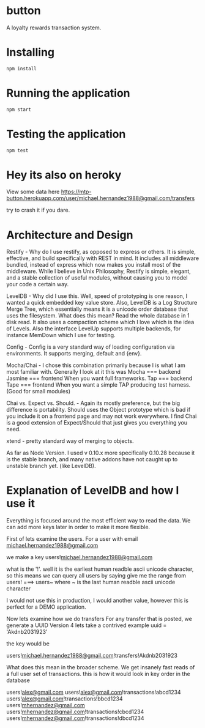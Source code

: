 # button
A loyalty rewards transaction system.


Installing
======
```bash
npm install
```

Running the application
======
```bash
npm start
```

Testing the application
======
```bash
npm test
```

Hey its also on heroky
======
View some data here
https://mtp-button.herokuapp.com/user/michael.hernandez1988@gmail.com/transfers

try to crash it if you dare.


Architecture and Design
========


Restify - Why do I use restify, as opposed to express or others. It is simple, effective, and build specifically with REST in mind.
It includes all middleware bundled, instead of express which now makes you install most of the middleware. While I believe in Unix Philosophy,
Restify is simple, elegant, and a stable collection of useful modules, without causing you to model your code a certain way.

LevelDB - Why did I use this. Well, speed of prototyping is one reason, I wanted a quick embedded key value store.
Also, LevelDB is a Log Structure Merge Tree, which essentially means it is a unicode order database that uses the filesystem.
What does this mean? Read the whole database in 1 disk read. It also uses a compaction scheme which I love which is the idea of Levels.
Also the interface LevelUp supports multiple backends, for instance MemDown which I use for testing.

Config - Config is a very standard way of loading configuration via environments. It supports merging, default and {env}.

Mocha/Chai - I chose this combination primarily because I is what I am most familiar with. Generally I look at it this was
Mocha === backend
Jasmine === frontend
When you want full frameworks.
Tap === backend
Tape === frontend
When you want a simple TAP producing test harness. (Good for small modules)

Chai vs. Expect vs. Should. - Again its mostly preference, but the big difference is portability.
Should uses the Object prototype which is bad if you include it on a frontend page and may not work everywhere.
I find Chai is a good extension of Expect/Should that just gives you everything you need.

xtend - pretty standard way of merging to objects.


As far as Node Version. I used v 0.10.x more specifically 0.10.28 because it is the stable branch, and many native addons have not caught up to unstable branch yet. (like LevelDB).



Explanation of LevelDB and how I use it
===============

Everything is focused around the most efficient way to read the data. We can add more keys later in order to make it more flexible.

First of lets examine the users.
For a user with email michael.hernandez1988@gmail.com

we make a key
users!michael.hernandez1988@gmail.com

what is the '!'.
well it is the earliest human readble ascii unicode character, so this means we can query all users by saying
give me the range from users! ===> users~
where ~ is the last human readble ascii unicode character

I would not use this in production, I would another value, however this is perfect for a DEMO application.

Now lets examine how we do transfers
For any transfer that is posted, we generate a UUID Version 4
lets take a contrived example 
uuid = 'Akdnb2031923'

the key would be

users!michael.hernandez1988@gmail.com!transfers!Akdnb2031923

What does this mean in the broader scheme. We get insanely fast reads of a full user set of transactions.
this is how it would look in key order in the database

users!alex@gmail.com
users!alex@gmail.com!transactions!abcd1234
users!alex@gmail.com!transactions!bbcd1234
users!mhernandez@gmail.com
users!mhernandez@gmail.com!transactions!cbcd1234
users!mhernandez@gmail.com!transactions!dbcd1234






